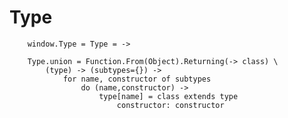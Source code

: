 # Type

		
		window.Type = Type = ->
		
		Type.union = Function.From(Object).Returning(-> class) \
			(type) -> (subtypes={}) ->
				for name, constructor of subtypes
					do (name,constructor) ->
						type[name] = class extends type
							constructor: constructor
						
